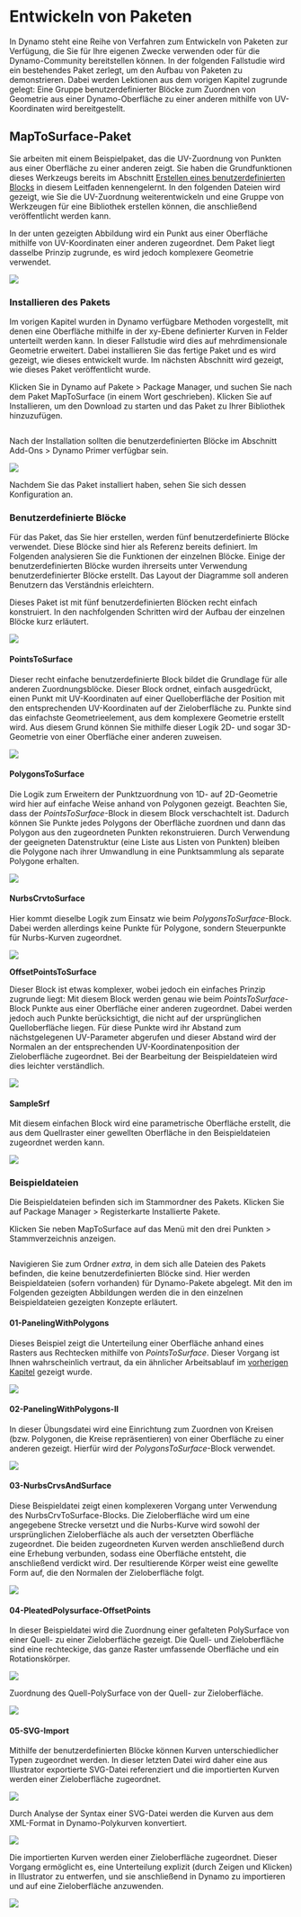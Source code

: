 # Entwickeln von Paketen

In Dynamo steht eine Reihe von Verfahren zum Entwickeln von Paketen zur Verfügung, die Sie für Ihre eigenen Zwecke verwenden oder für die Dynamo-Community bereitstellen können. In der folgenden Fallstudie wird ein bestehendes Paket zerlegt, um den Aufbau von Paketen zu demonstrieren. Dabei werden Lektionen aus dem vorigen Kapitel zugrunde gelegt: Eine Gruppe benutzerdefinierter Blöcke zum Zuordnen von Geometrie aus einer Dynamo-Oberfläche zu einer anderen mithilfe von UV-Koordinaten wird bereitgestellt.

## MapToSurface-Paket

Sie arbeiten mit einem Beispielpaket, das die UV-Zuordnung von Punkten aus einer Oberfläche zu einer anderen zeigt. Sie haben die Grundfunktionen dieses Werkzeugs bereits im Abschnitt [Erstellen eines benutzerdefinierten Blocks](../6-1\_custom-nodes/2-creating.md) in diesem Leitfaden kennengelernt. In den folgenden Dateien wird gezeigt, wie Sie die UV-Zuordnung weiterentwickeln und eine Gruppe von Werkzeugen für eine Bibliothek erstellen können, die anschließend veröffentlicht werden kann.

In der unten gezeigten Abbildung wird ein Punkt aus einer Oberfläche mithilfe von UV-Koordinaten einer anderen zugeordnet. Dem Paket liegt dasselbe Prinzip zugrunde, es wird jedoch komplexere Geometrie verwendet.

![](../images/6-2/3/uvMap.jpg)

### Installieren des Pakets

Im vorigen Kapitel wurden in Dynamo verfügbare Methoden vorgestellt, mit denen eine Oberfläche mithilfe in der xy-Ebene definierter Kurven in Felder unterteilt werden kann. In dieser Fallstudie wird dies auf mehrdimensionale Geometrie erweitert. Dabei installieren Sie das fertige Paket und es wird gezeigt, wie dieses entwickelt wurde. Im nächsten Abschnitt wird gezeigt, wie dieses Paket veröffentlicht wurde.

Klicken Sie in Dynamo auf Pakete > Package Manager, und suchen Sie nach dem Paket MapToSurface (in einem Wort geschrieben). Klicken Sie auf Installieren, um den Download zu starten und das Paket zu Ihrer Bibliothek hinzuzufügen.

<figure><img src="../../.gitbook/assets/map-to-surface-install.png" alt=""><figcaption></figcaption></figure>

Nach der Installation sollten die benutzerdefinierten Blöcke im Abschnitt Add-Ons > Dynamo Primer verfügbar sein.

![](<../images/6-2/3/develop package - install package 02 (1) (2) (2).jpg>)

Nachdem Sie das Paket installiert haben, sehen Sie sich dessen Konfiguration an.

### Benutzerdefinierte Blöcke

Für das Paket, das Sie hier erstellen, werden fünf benutzerdefinierte Blöcke verwendet. Diese Blöcke sind hier als Referenz bereits definiert. Im Folgenden analysieren Sie die Funktionen der einzelnen Blöcke. Einige der benutzerdefinierten Blöcke wurden ihrerseits unter Verwendung benutzerdefinierter Blöcke erstellt. Das Layout der Diagramme soll anderen Benutzern das Verständnis erleichtern.

Dieses Paket ist mit fünf benutzerdefinierten Blöcken recht einfach konstruiert. In den nachfolgenden Schritten wird der Aufbau der einzelnen Blöcke kurz erläutert.

![](<../images/6-2/3/develop package - custom nodes 01 (1) (1) (1).jpg>)

#### **PointsToSurface**

Dieser recht einfache benutzerdefinierte Block bildet die Grundlage für alle anderen Zuordnungsblöcke. Dieser Block ordnet, einfach ausgedrückt, einen Punkt mit UV-Koordinaten auf einer Quelloberfläche der Position mit den entsprechenden UV-Koordinaten auf der Zieloberfläche zu. Punkte sind das einfachste Geometrieelement, aus dem komplexere Geometrie erstellt wird. Aus diesem Grund können Sie mithilfe dieser Logik 2D- und sogar 3D-Geometrie von einer Oberfläche einer anderen zuweisen.

![](../images/6-2/3/developpackage-pointToSurface.jpg)

#### **PolygonsToSurface**

Die Logik zum Erweitern der Punktzuordnung von 1D- auf 2D-Geometrie wird hier auf einfache Weise anhand von Polygonen gezeigt. Beachten Sie, dass der _PointsToSurface_-Block in diesem Block verschachtelt ist. Dadurch können Sie Punkte jedes Polygons der Oberfläche zuordnen und dann das Polygon aus den zugeordneten Punkten rekonstruieren. Durch Verwendung der geeigneten Datenstruktur (eine Liste aus Listen von Punkten) bleiben die Polygone nach ihrer Umwandlung in eine Punktsammlung als separate Polygone erhalten.

![](../images/6-2/3/developpackage-polygonsToSurface.jpg)

#### **NurbsCrvtoSurface**

Hier kommt dieselbe Logik zum Einsatz wie beim _PolygonsToSurface_-Block. Dabei werden allerdings keine Punkte für Polygone, sondern Steuerpunkte für Nurbs-Kurven zugeordnet.

![](../images/6-2/3/developpackage-nurbsCrvtoSurface.jpg)

**OffsetPointsToSurface**

Dieser Block ist etwas komplexer, wobei jedoch ein einfaches Prinzip zugrunde liegt: Mit diesem Block werden genau wie beim _PointsToSurface_-Block Punkte aus einer Oberfläche einer anderen zugeordnet. Dabei werden jedoch auch Punkte berücksichtigt, die nicht auf der ursprünglichen Quelloberfläche liegen. Für diese Punkte wird ihr Abstand zum nächstgelegenen UV-Parameter abgerufen und dieser Abstand wird der Normalen an der entsprechenden UV-Koordinatenposition der Zieloberfläche zugeordnet. Bei der Bearbeitung der Beispieldateien wird dies leichter verständlich.

![](../images/6-2/3/developpackage-OffsetPointsToSurface.jpg)

#### **SampleSrf**

Mit diesem einfachen Block wird eine parametrische Oberfläche erstellt, die aus dem Quellraster einer gewellten Oberfläche in den Beispieldateien zugeordnet werden kann.

![](../images/6-2/3/developpackage-sampleSrf.jpg)

### Beispieldateien

Die Beispieldateien befinden sich im Stammordner des Pakets. Klicken Sie auf Package Manager > Registerkarte Installierte Pakete.

Klicken Sie neben MapToSurface auf das Menü mit den drei Punkten > Stammverzeichnis anzeigen.

<figure><img src="../../.gitbook/assets/show-root-directory.png" alt=""><figcaption></figcaption></figure>

Navigieren Sie zum Ordner _extra_, in dem sich alle Dateien des Pakets befinden, die keine benutzerdefinierten Blöcke sind. Hier werden Beispieldateien (sofern vorhanden) für Dynamo-Pakete abgelegt. Mit den im Folgenden gezeigten Abbildungen werden die in den einzelnen Beispieldateien gezeigten Konzepte erläutert.

#### **01-PanelingWithPolygons**

Dieses Beispiel zeigt die Unterteilung einer Oberfläche anhand eines Rasters aus Rechtecken mithilfe von _PointsToSurface_. Dieser Vorgang ist Ihnen wahrscheinlich vertraut, da ein ähnlicher Arbeitsablauf im [vorherigen Kapitel](../6-1\_custom-nodes/2-creating.md) gezeigt wurde.

![](../images/6-2/3/developpackage-samplefile01.jpg)

#### **02-PanelingWithPolygons-II**

In dieser Übungsdatei wird eine Einrichtung zum Zuordnen von Kreisen (bzw. Polygonen, die Kreise repräsentieren) von einer Oberfläche zu einer anderen gezeigt. Hierfür wird der _PolygonsToSurface_-Block verwendet.

![](../images/6-2/3/developpackage-samplefile02.jpg)

#### **03-NurbsCrvsAndSurface**

Diese Beispieldatei zeigt einen komplexeren Vorgang unter Verwendung des NurbsCrvToSurface-Blocks. Die Zieloberfläche wird um eine angegebene Strecke versetzt und die Nurbs-Kurve wird sowohl der ursprünglichen Zieloberfläche als auch der versetzten Oberfläche zugeordnet. Die beiden zugeordneten Kurven werden anschließend durch eine Erhebung verbunden, sodass eine Oberfläche entsteht, die anschließend verdickt wird. Der resultierende Körper weist eine gewellte Form auf, die den Normalen der Zieloberfläche folgt.

![](../images/6-2/3/developpackage-samplefile03.jpg)

#### **04-PleatedPolysurface-OffsetPoints**

In dieser Beispieldatei wird die Zuordnung einer gefalteten PolySurface von einer Quell- zu einer Zieloberfläche gezeigt. Die Quell- und Zieloberfläche sind eine rechteckige, das ganze Raster umfassende Oberfläche und ein Rotationskörper.

![](../images/6-2/3/developpackage-samplefile04a.jpg)

Zuordnung des Quell-PolySurface von der Quell- zur Zieloberfläche.

![](../images/6-2/3/developpackage-samplefile04b.jpg)

#### **05-SVG-Import**

Mithilfe der benutzerdefinierten Blöcke können Kurven unterschiedlicher Typen zugeordnet werden. In dieser letzten Datei wird daher eine aus Illustrator exportierte SVG-Datei referenziert und die importierten Kurven werden einer Zieloberfläche zugeordnet.

![](../images/6-2/3/developpackage-samplefile05a.jpg)

Durch Analyse der Syntax einer SVG-Datei werden die Kurven aus dem XML-Format in Dynamo-Polykurven konvertiert.

![](../images/6-2/3/developpackage-samplefile05b.jpg)

Die importierten Kurven werden einer Zieloberfläche zugeordnet. Dieser Vorgang ermöglicht es, eine Unterteilung explizit (durch Zeigen und Klicken) in Illustrator zu entwerfen, und sie anschließend in Dynamo zu importieren und auf eine Zieloberfläche anzuwenden.

![](../images/6-2/3/developpackage-samplefile05c.jpg)
